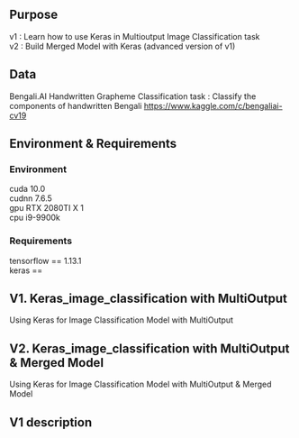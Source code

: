 ## Purpose
v1 : Learn how to use Keras in Multioutput Image Classification task  
v2 : Build Merged Model with Keras (advanced version of v1)

## Data
Bengali.AI Handwritten Grapheme Classification
task : Classify the components of handwritten Bengali
https://www.kaggle.com/c/bengaliai-cv19

## Environment & Requirements
### Environment 
cuda 10.0  
cudnn 7.6.5   
gpu RTX 2080TI X 1  
cpu i9-9900k

### Requirements
tensorflow == 1.13.1  
keras == 

## V1. Keras_image_classification with MultiOutput
Using Keras for Image Classification Model with MultiOutput

## V2. Keras_image_classification with MultiOutput & Merged Model
Using Keras for Image Classification Model with MultiOutput & Merged Model



## V1 description


